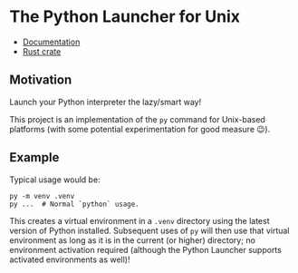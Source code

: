 # The Python Launcher for Unix

- [Documentation](https://python-launcher.app)
- [Rust crate](https://crates.io/crates/python-launcher)

## Motivation

Launch your Python interpreter the lazy/smart way!

This project is an implementation of the `py` command for Unix-based platforms
(with some potential experimentation for good measure 😉).

## Example

Typical usage would be:

```
py -m venv .venv
py ...  # Normal `python` usage.
```

This creates a virtual environment in a `.venv` directory using the latest
version of Python installed. Subsequent uses of `py` will then use that virtual
environment as long as it is in the current (or higher) directory; no
environment activation required (although the Python Launcher supports activated
environments as well)!
